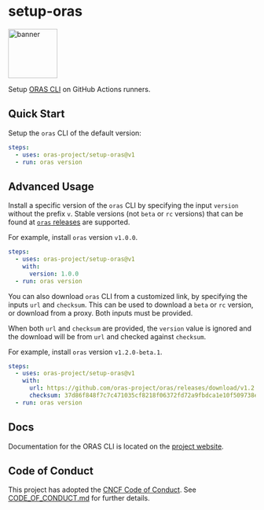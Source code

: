 # setup-oras

<p align="left">
<a href="https://oras.land/"><img src="https://oras.land/img/oras.svg" alt="banner" width="100px"></a>
</p>

Setup [ORAS CLI](https://github.com/oras-project/oras) on GitHub Actions runners.

## Quick Start

Setup the `oras` CLI of the default version:

```yaml
steps:
  - uses: oras-project/setup-oras@v1
  - run: oras version
```

## Advanced Usage

Install a specific version of the `oras` CLI by specifying the input `version` without the prefix `v`.
Stable versions (not `beta` or `rc` versions) that can be found at [`oras` releases](https://github.com/oras-project/oras/releases) are supported.

For example, install `oras` version `v1.0.0`.

```yaml
steps:
  - uses: oras-project/setup-oras@v1
    with:
      version: 1.0.0
  - run: oras version
```

You can also download `oras` CLI from a customized link, by specifying the inputs `url`
and `checksum`. This can be used to download a `beta` or `rc` version, or download 
from a proxy. Both inputs must be provided. 

When both `url` and `checksum` are provided, the `version` value is ignored and the 
download will be from `url` and checked against `checksum`.

For example, install `oras` version `v1.2.0-beta.1`.

```yaml
steps:
  - uses: oras-project/setup-oras@v1
    with:
      url: https://github.com/oras-project/oras/releases/download/v1.2.0-beta.1/oras_1.2.0-beta.1_linux_amd64.tar.gz
      checksum: 37d86f848f7c7c471035cf8218f06372fd72a9fbdca1e10f509738e222b3b2be
  - run: oras version
```

## Docs

Documentation for the ORAS CLI is located on
the [project website](https://oras.land/docs/category/cli).

## Code of Conduct

This project has adopted the [CNCF Code of Conduct](https://github.com/cncf/foundation/blob/master/code-of-conduct.md). See [CODE_OF_CONDUCT.md](CODE_OF_CONDUCT.md) for further details.
